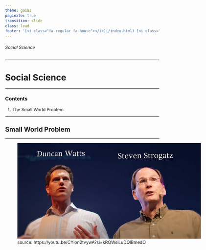 ```yaml
---
theme: gaia2
paginate: true
transition: slide
class: lead
footer: '[<i class="fa-regular fa-house"></i>](/index.html) [<i class="fa-regular fa-circle-up"></i>](../index.html) [<i class="fa-regular fa-circle-left"></i>](#1)'
---
```



###### Social Science

<div class="dashboard-tiles">
</div>

---

<!-- _class: lead invert -->

# Social Science

---

### Contents

1) The Small World Problem

---

## Small World Problem

---

<figure data-marpit-fragment style="width:600px;">
  <img src="assets/2025-10-03-23-02-41.png">
  <figcaption>source: https://youtu.be/CYlon2tvywA?si=kRQWsiLuDQlBmedO</figcaption>
</figure>
